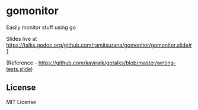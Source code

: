 # gomonitor
Easily monitor stuff using go

Slides live at https://talks.godoc.org/github.com/ramitsurana/gomonitor/gomonitor.slide#1

(Reference - https://github.com/kavirajk/gotalks/blob/master/writing-tests.slide)

## License

MIT License
